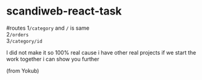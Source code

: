 # scandiweb-react-task
#routes
1`/category` and `/` is same\
2`/orders`\
3`/category/id`

I did not make it so 100% real cause i have other real projects 
if we start the work together i can show you further

(from Yokub)